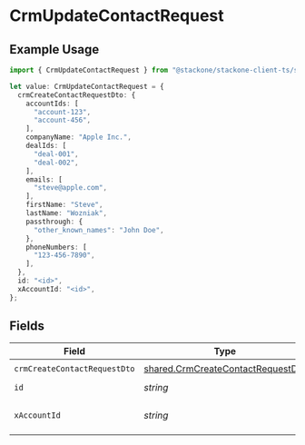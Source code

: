# CrmUpdateContactRequest

## Example Usage

```typescript
import { CrmUpdateContactRequest } from "@stackone/stackone-client-ts/sdk/models/operations";

let value: CrmUpdateContactRequest = {
  crmCreateContactRequestDto: {
    accountIds: [
      "account-123",
      "account-456",
    ],
    companyName: "Apple Inc.",
    dealIds: [
      "deal-001",
      "deal-002",
    ],
    emails: [
      "steve@apple.com",
    ],
    firstName: "Steve",
    lastName: "Wozniak",
    passthrough: {
      "other_known_names": "John Doe",
    },
    phoneNumbers: [
      "123-456-7890",
    ],
  },
  id: "<id>",
  xAccountId: "<id>",
};
```

## Fields

| Field                                                                                         | Type                                                                                          | Required                                                                                      | Description                                                                                   |
| --------------------------------------------------------------------------------------------- | --------------------------------------------------------------------------------------------- | --------------------------------------------------------------------------------------------- | --------------------------------------------------------------------------------------------- |
| `crmCreateContactRequestDto`                                                                  | [shared.CrmCreateContactRequestDto](../../../sdk/models/shared/crmcreatecontactrequestdto.md) | :heavy_check_mark:                                                                            | N/A                                                                                           |
| `id`                                                                                          | *string*                                                                                      | :heavy_check_mark:                                                                            | N/A                                                                                           |
| `xAccountId`                                                                                  | *string*                                                                                      | :heavy_check_mark:                                                                            | The account identifier                                                                        |